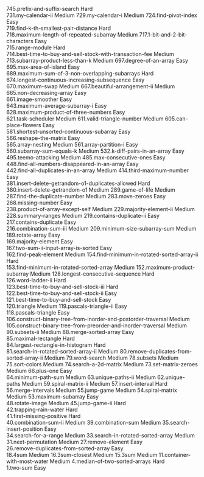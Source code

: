 745.prefix-and-suffix-search                                     Hard  
731.my-calendar-ii                                               Medium
729.my-calendar-i                                                Medium
724.find-pivot-index                                             Easy  
719.find-k-th-smallest-pair-distance                             Hard  
718.maximum-length-of-repeated-subarray                          Medium
717.1-bit-and-2-bit-characters                                   Easy  
715.range-module                                                 Hard  
714.best-time-to-buy-and-sell-stock-with-transaction-fee         Medium
713.subarray-product-less-than-k                                 Medium
697.degree-of-an-array                                           Easy  
695.max-area-of-island                                           Easy  
689.maximum-sum-of-3-non-overlapping-subarrays                   Hard  
674.longest-continuous-increasing-subsequence                    Easy  
670.maximum-swap                                                 Medium
667.beautiful-arrangement-ii                                     Medium
665.non-decreasing-array                                         Easy  
661.image-smoother                                               Easy  
643.maximum-average-subarray-i                                   Easy  
628.maximum-product-of-three-numbers                             Easy  
621.task-scheduler                                               Medium
611.valid-triangle-number                                        Medium
605.can-place-flowers                                            Easy  
581.shortest-unsorted-continuous-subarray                        Easy  
566.reshape-the-matrix                                           Easy  
565.array-nesting                                                Medium
561.array-partition-i                                            Easy  
560.subarray-sum-equals-k                                        Medium
532.k-diff-pairs-in-an-array                                     Easy  
495.teemo-attacking                                              Medium
485.max-consecutive-ones                                         Easy  
448.find-all-numbers-disappeared-in-an-array                     Easy  
442.find-all-duplicates-in-an-array                              Medium
414.third-maximum-number                                         Easy  
381.insert-delete-getrandom-o1-duplicates-allowed                Hard  
380.insert-delete-getrandom-o1                                   Medium
289.game-of-life                                                 Medium
287.find-the-duplicate-number                                    Medium
283.move-zeroes                                                  Easy  
268.missing-number                                               Easy  
238.product-of-array-except-self                                 Medium
229.majority-element-ii                                          Medium
228.summary-ranges                                               Medium
219.contains-duplicate-ii                                        Easy  
217.contains-duplicate                                           Easy  
216.combination-sum-iii                                          Medium
209.minimum-size-subarray-sum                                    Medium
189.rotate-array                                                 Easy  
169.majority-element                                             Easy  
167.two-sum-ii-input-array-is-sorted                             Easy  
162.find-peak-element                                            Medium
154.find-minimum-in-rotated-sorted-array-ii                      Hard  
153.find-minimum-in-rotated-sorted-array                         Medium
152.maximum-product-subarray                                     Medium
128.longest-consecutive-sequence                                 Hard  
126.word-ladder-ii                                               Hard  
123.best-time-to-buy-and-sell-stock-iii                          Hard  
122.best-time-to-buy-and-sell-stock-ii                           Easy  
121.best-time-to-buy-and-sell-stock                              Easy  
120.triangle                                                     Medium
119.pascals-triangle-ii                                          Easy  
118.pascals-triangle                                             Easy  
106.construct-binary-tree-from-inorder-and-postorder-traversal   Medium
105.construct-binary-tree-from-preorder-and-inorder-traversal    Medium
 90.subsets-ii                                                   Medium
 88.merge-sorted-array                                           Easy  
 85.maximal-rectangle                                            Hard  
 84.largest-rectangle-in-histogram                               Hard  
 81.search-in-rotated-sorted-array-ii                            Medium
 80.remove-duplicates-from-sorted-array-ii                       Medium
 79.word-search                                                  Medium
 78.subsets                                                      Medium
 75.sort-colors                                                  Medium
 74.search-a-2d-matrix                                           Medium
 73.set-matrix-zeroes                                            Medium
 66.plus-one                                                     Easy  
 64.minimum-path-sum                                             Medium
 63.unique-paths-ii                                              Medium
 62.unique-paths                                                 Medium
 59.spiral-matrix-ii                                             Medium
 57.insert-interval                                              Hard  
 56.merge-intervals                                              Medium
 55.jump-game                                                    Medium
 54.spiral-matrix                                                Medium
 53.maximum-subarray                                             Easy  
 48.rotate-image                                                 Medium
 45.jump-game-ii                                                 Hard  
 42.trapping-rain-water                                          Hard  
 41.first-missing-positive                                       Hard  
 40.combination-sum-ii                                           Medium
 39.combination-sum                                              Medium
 35.search-insert-position                                       Easy  
 34.search-for-a-range                                           Medium
 33.search-in-rotated-sorted-array                               Medium
 31.next-permutation                                             Medium
 27.remove-element                                               Easy  
 26.remove-duplicates-from-sorted-array                          Easy  
 18.4sum                                                         Medium
 16.3sum-closest                                                 Medium
 15.3sum                                                         Medium
 11.container-with-most-water                                    Medium
  4.median-of-two-sorted-arrays                                  Hard  
  1.two-sum                                                      Easy  
